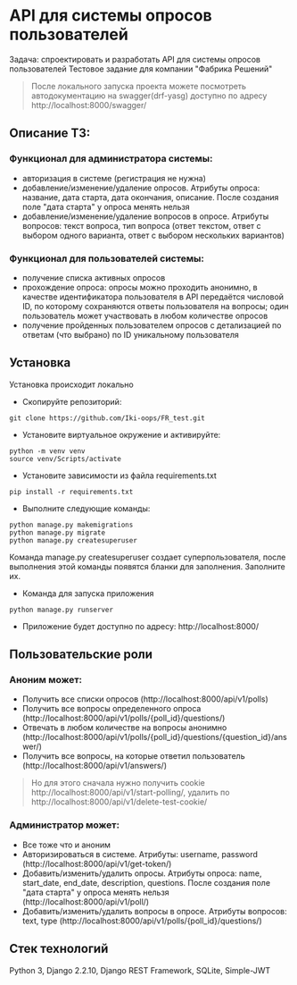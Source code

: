 # API для системы опросов пользователей
Задача: спроектировать и разработать API для системы опросов пользователей
Тестовое задание для компании "Фабрика Решений"
> После локального запуска проекта можете посмотреть автодокументацию на swagger(drf-yasg) доступно по адресу http://localhost:8000/swagger/

## Описание ТЗ:
### Функционал для администратора системы:

- авторизация в системе (регистрация не нужна)
- добавление/изменение/удаление опросов. Атрибуты опроса: название, дата старта, дата окончания, описание. После создания поле "дата старта" у опроса менять нельзя
- добавление/изменение/удаление вопросов в опросе. Атрибуты вопросов: текст вопроса, тип вопроса (ответ текстом, ответ с выбором одного варианта, ответ с выбором нескольких вариантов)

### Функционал для пользователей системы:

- получение списка активных опросов
- прохождение опроса: опросы можно проходить анонимно, в качестве идентификатора пользователя в API передаётся числовой ID, по которому сохраняются ответы пользователя на вопросы; один пользователь может участвовать в любом количестве опросов
- получение пройденных пользователем опросов с детализацией по ответам (что выбрано) по ID уникальному пользователя

## Установка
Установка происходит локально
* Скопируйте репозиторий:
```
git clone https://github.com/Iki-oops/FR_test.git
```
* Установите виртуальное окружение и активируйте:
```
python -m venv venv
source venv/Scripts/activate
```
* Установите зависимости из файла requirements.txt
```
pip install -r requirements.txt
```
* Выполните следующие команды:
```
python manage.py makemigrations
python manage.py migrate
python manage.py createsuperuser
```
Команда manage.py createsuperuser создает суперпользователя, после выполнения этой команды появятся бланки для заполнения. Заполните их.
* Команда для запуска приложения
```
python manage.py runserver
```
* Приложение будет доступно по адресу: http://localhost:8000/

## Пользовательские роли
### Аноним может:
* Получить все списки опросов (http://localhost:8000/api/v1/polls)
* Получить все вопросы определенного опроса (http://localhost:8000/api/v1/polls/{poll_id}/questions/)
* Отвечать в любом количестве на вопросы анонимно (http://localhost:8000/api/v1/polls/{poll_id}/questions/{question_id}/answer/)
* Получить все вопросы, на которые ответил пользователь (http://localhost:8000/api/v1/answers/)
> Но для этого сначала нужно получить cookie http://localhost:8000/api/v1/start-polling/, удалить по http://localhost:8000/api/v1/delete-test-cookie/
### Администратор может:
* Все тоже что и аноним
* Авторизироваться в системе. Атрибуты: username, password (http://localhost:8000/api/v1/get-token/)
* Добавить/изменить/удалить опросы. Атрибуты опроса: name, start_date, end_date, description, questions. После создания поле "дата старта" у опроса менять нельзя (http://localhost:8000/api/v1/poll/)
* Добавить/изменить/удалить вопросы в опросе. Атрибуты вопросов: text, type (http://localhost:8000/api/v1/polls/{poll_id}/questions/)

## Стек технологий
Python 3, Django 2.2.10, Django REST Framework, SQLite, Simple-JWT
